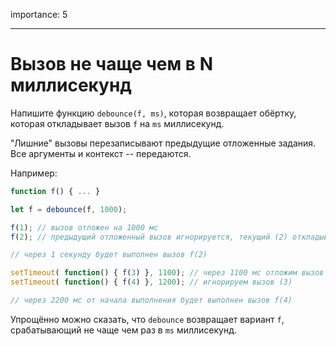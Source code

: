 importance: 5

---

# Вызов не чаще чем в N миллисекунд

Напишите функцию `debounce(f, ms)`, которая возвращает обёртку, которая откладывает вызов `f` на `ms` миллисекунд.

"Лишние" вызовы перезаписывают предыдущие отложенные задания. Все аргументы и контекст -- передаются.

Например:

```js no-beautify
function f() { ... }

let f = debounce(f, 1000);

f(1); // вызов отложен на 1000 мс
f(2); // предыдущий отложенный вызов игнорируется, текущий (2) откладывается на 1000 мс

// через 1 секунду будет выполнен вызов f(2)

setTimeout( function() { f(3) }, 1100); // через 1100 мс отложим вызов еще на 1000 мс
setTimeout( function() { f(4) }, 1200); // игнорируем вызов (3)

// через 2200 мс от начала выполнения будет выполнен вызов f(4)
```

Упрощённо можно сказать, что `debounce` возвращает вариант `f`, срабатывающий не чаще чем раз в `ms` миллисекунд.
